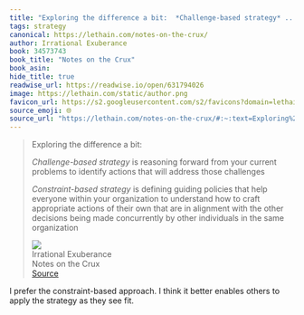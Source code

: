 ```yaml
---
title: "Exploring the difference a bit:  *Challenge-based strategy* ..."
tags: strategy
canonical: https://lethain.com/notes-on-the-crux/
author: Irrational Exuberance
book: 34573743
book_title: "Notes on the Crux"
book_asin: 
hide_title: true
readwise_url: https://readwise.io/open/631794026
image: https://lethain.com/static/author.png
favicon_url: https://s2.googleusercontent.com/s2/favicons?domain=lethain.com
source_emoji: 🌐
source_url: "https://lethain.com/notes-on-the-crux/#:~:text=Exploring%20the%20difference,the%20same%20organization"
---
```


> Exploring the difference a bit:
> 
> *Challenge-based strategy* is reasoning forward from your current problems to identify actions that will address those challenges
> 
> *Constraint-based strategy* is defining guiding policies that help everyone within your organization to understand how to craft appropriate actions of their own that are in alignment with the other decisions being made concurrently by other individuals in the same organization
> <div class="quoteback-footer"><div class="quoteback-avatar"><img class="mini-favicon" src="https://s2.googleusercontent.com/s2/favicons?domain=lethain.com"></div><div class="quoteback-metadata"><div class="metadata-inner"><span style="display:none">FROM:</span><div aria-label="Irrational Exuberance" class="quoteback-author"> Irrational Exuberance</div><div aria-label="Notes on the Crux" class="quoteback-title"> Notes on the Crux</div></div></div><div class="quoteback-backlink"><a target="_blank" aria-label="go to the full text of this quotation" rel="noopener" href="https://lethain.com/notes-on-the-crux/#:~:text=Exploring%20the%20difference,the%20same%20organization" class="quoteback-arrow"> Source</a></div></div>

I prefer the constraint-based approach. I think it better enables others to apply the strategy as they see fit.